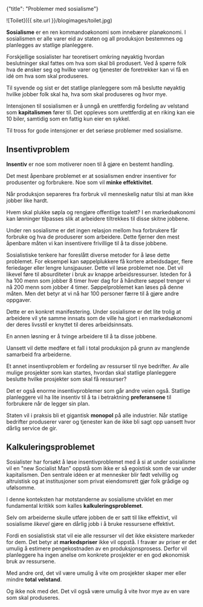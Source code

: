 {"title": "Problemer med sosialisme"}

![Toilet]({{ site.url }}/blogimages/toilet.jpg)

**Sosialisme** er en ren kommandoøkonomi som innebærer planøkonomi.
I sosialismen er alle varer eid av staten og all
produksjon bestemmes og planlegges av statlige planleggere.

Forskjellige sosialister har teoretisert omkring nøyaktig hvordan
beslutninger skal fattes om hva som skal bli produsert.
Ved å spørre folk hva de ønsker seg og hvilke varer og tjenester
de foretrekker kan vi få en idé om hva som skal produseres.

Til syvende og sist er det statlige planleggere som må beslutte
nøyaktig hvilke jobber folk skal ha, hva som skal produseres
og hvor mye.

Intensjonen til sosialismen er å unngå en urettferdig fordeling
av velstand som **kapitalismen** fører til. Det oppleves som urettferdig 
at en riking kan
eie 10 biler, samtidig som en fattig kun eier en sykkel.

Til tross for gode intensjoner er det seriøse problemer med sosialisme.

## Insentivproblem

**Insentiv** er noe som motiverer noen til å gjøre en bestemt handling.

Det mest åpenbare problemet er at sosialismen endrer insentiver
for produsenter og forbrukere. Noe som vil **minke effektivitet**.

Når produksjon separeres fra forbruk vil menneskelig natur tilsi
at man ikke jobber like hardt.

Hvem skal plukke søpla og rengjøre offentlige toalett?
I en markedsøkonomi kan lønninger tilpasses slik at arbeidere
tiltrekkes til disse skitne jobbene.

Under ren sosialisme er det ingen relasjon mellom hva forbrukere
får forbruke og hva de produserer som arbeidere. Dette fjerner
den mest åpenbare måten vi kan insentivere frivillige til å ta disse jobbene.

Sosialistiske tenkere har foreslått diverse metoder for å løse dette problemet.
For eksempel kan søppelplukkere få kortere arbeidsdager,
flere feriedager eller lengre lunsjpauser. Dette vil løse problemet noe.
Det vil likevel føre til absurditeter i bruk av knappe arbeidsressurser.
Isteden for å ha 100 menn som jobber 8 timer hver dag for å håndtere
søppel trenger vi nå 200 menn som jobber 4 timer. Søppelproblemet kan løses
på denne måten. Men det betyr at vi nå har 100 personer færre til å gjøre andre
oppgaver.

Dette er en konkret manifestering. Under sosialisme er det lite trolig
at arbeidere vil yte samme innsats som de ville ha gjort i en markedsøkonomi
der deres livsstil er knyttet til deres arbeidsinnsats.

En annen løsning er å tvinge arbeidere til å ta disse jobbene.

Uansett vil dette medføre et fall i total produksjon på grunn av manglende
samarbeid fra arbeiderne.

Et annet insentivproblem er fordeling av ressurser til nye bedrifter.
Av alle mulige prosjekter som kan startes, hvordan skal statlige planleggere
beslutte hvilke prosjekter som skal få ressurser?

Det er også enorme insentivproblemer som går andre veien også.
Statlige planleggere vil ha lite insentiv til å ta i betraktning
**preferansene** til forbrukere når de legger sin plan.

Staten vil i praksis bli et gigantisk **monopol** på alle industrier.
Når statlige bedrifter produserer varer og tjenester kan de ikke bli sagt opp
uansett hvor dårlig service de gir.

## Kalkuleringsproblemet

Sosialister har forsøkt å løse insentivproblemet med å si at under sosialisme
vil en "new Socialist Man" oppstå som ikke er så egoistisk som de var under
kapitalismen. Den sentrale idéen er at mennesker blir født velvillig og altruistisk
og at institusjoner som privat eiendomsrett gjør folk grådige og ufølsomme.

I denne konteksten har motstanderne av sosialisme utviklet en mer fundamental
kritikk som kalles **kalkuleringsproblemet**.

Selv om arbeiderne skulle utføre jobben de er satt til like effektivt, vil sosialisme
*likevel* gjøre en dårlig jobb i å bruke ressursene effektivt.

Fordi en sosialistisk stat vil eie alle ressurser vil det ikke eksistere
markeder for dem. Det betyr at **markedspriser** ikke vil oppstå.
I fravær av priser er det umulig å estimere pengekostnaden
av en produksjonsprosess. Derfor vil planleggere ha ingen anelse om
konkrete prosjekter er en god økonomisk bruk av ressursene.

Med andre ord, det vil være umulig å vite om prosjekter skaper
mer eller mindre **total velstand**.

Og ikke nok med det. Det vil også være umulig å vite hvor mye av en vare
som skal produseres.
